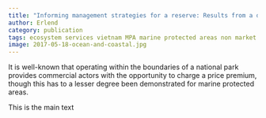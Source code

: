 ```yaml
---
title: "Informing management strategies for a reserve: Results from a discrete choice experiment survey"
author: Erlend
category: publication
tags: ecosystem services vietnam MPA marine protected areas non market valuation
image: 2017-05-18-ocean-and-coastal.jpg
---
```


It is well-known that operating within the boundaries of a national park provides commercial actors with the opportunity to charge a price premium, though this has to a lesser degree been demonstrated for marine protected areas. 

This is the main text